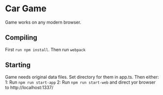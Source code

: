 # Car Game
Game works on any modern browser.

## Compiling
First `run npm install`.
Then run `webpack`

## Starting
Game needs original data files. Set directory for them in app.ts.
Then either:
1: Run `npm run start-app`
2: Run `npm run start-web` and direct yor browser to http://localhost:1337/